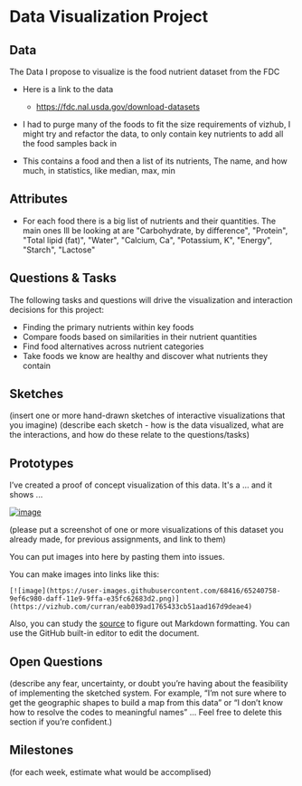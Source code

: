 # Data Visualization Project

## Data

The Data I propose to visualize is the food nutrient dataset from the FDC

- Here is a link to the data
  - https://fdc.nal.usda.gov/download-datasets

- I had to purge many of the foods to fit the size
  requirements of vizhub, I might try and refactor the data, to only contain key nutrients to add all the food samples back in

- This contains a food and then a list of its nutrients, The
  name, and how much, in statistics, like median, max, min

## Attributes

- For each food there is a big list of nutrients and their quantities. The main ones Ill be looking at are
 "Carbohydrate, by difference", "Protein", "Total lipid (fat)", "Water", "Calcium, Ca", "Potassium, K", "Energy", "Starch", "Lactose"

## Questions & Tasks

The following tasks and questions will drive the visualization and interaction decisions for this project:

 * Finding the primary nutrients within key foods
 * Compare foods based on similarities in their nutrient quantities
 * Find food alternatives across nutrient categories
 * Take foods we know are healthy and discover what nutrients they contain

## Sketches

(insert one or more hand-drawn sketches of interactive visualizations that you imagine)
(describe each sketch - how is the data visualized, what are the interactions, and how do these relate to the questions/tasks)


## Prototypes

I’ve created a proof of concept visualization of this data. It's a ... and it shows ...

[![image](https://user-images.githubusercontent.com/68416/65240758-9ef6c980-daff-11e9-9ffa-e35fc62683d2.png)](https://vizhub.com/curran/eab039ad1765433cb51aad167d9deae4)

(please put a screenshot of one or more visualizations of this dataset you already made, for previous assignments, and link to them)

You can put images into here by pasting them into issues.

You can make images into links like this:

```
[![image](https://user-images.githubusercontent.com/68416/65240758-9ef6c980-daff-11e9-9ffa-e35fc62683d2.png)](https://vizhub.com/curran/eab039ad1765433cb51aad167d9deae4)
```


Also, you can study the [source](https://raw.githubusercontent.com/curran/dataviz-project-template-proposal/master/README.md) to figure out Markdown formatting. You can use the GitHub built-in editor to edit the document.

## Open Questions

(describe any fear, uncertainty, or doubt you’re having about the feasibility of implementing the sketched system. For example, “I’m not sure where to get the geographic shapes to build a map from this data” or “I don’t know how to resolve the codes to meaningful names” … Feel free to delete this section if you’re confident.)

## Milestones

(for each week, estimate what would be accomplised)
